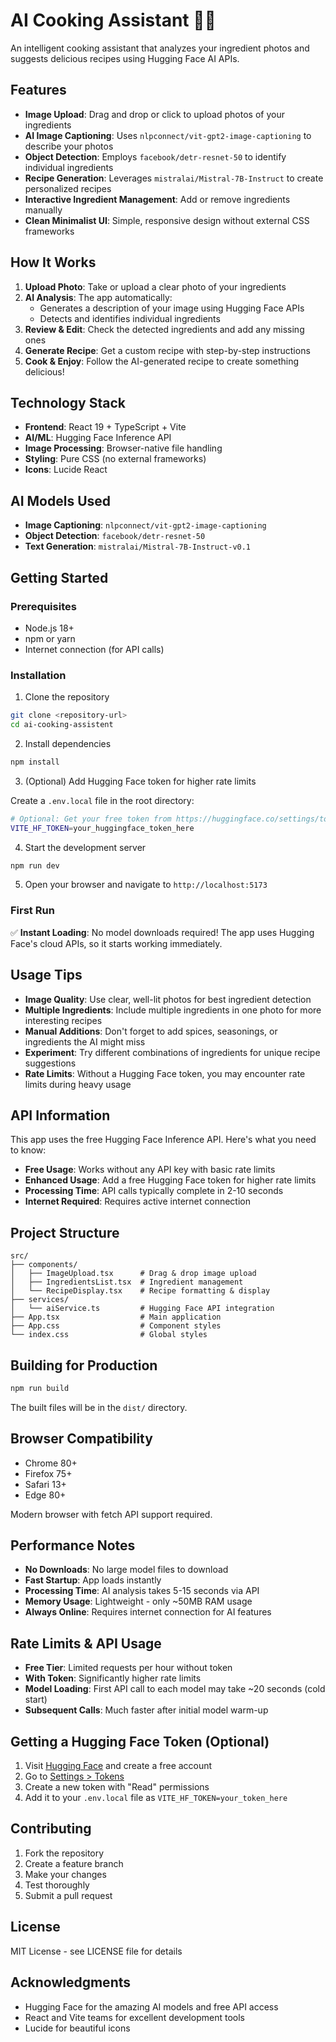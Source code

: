 # AI Cooking Assistant 🍳🤖

An intelligent cooking assistant that analyzes your ingredient photos and suggests delicious recipes using Hugging Face AI APIs.

## Features

- **Image Upload**: Drag and drop or click to upload photos of your ingredients
- **AI Image Captioning**: Uses `nlpconnect/vit-gpt2-image-captioning` to describe your photos
- **Object Detection**: Employs `facebook/detr-resnet-50` to identify individual ingredients
- **Recipe Generation**: Leverages `mistralai/Mistral-7B-Instruct` to create personalized recipes
- **Interactive Ingredient Management**: Add or remove ingredients manually
- **Clean Minimalist UI**: Simple, responsive design without external CSS frameworks

## How It Works

1. **Upload Photo**: Take or upload a clear photo of your ingredients
2. **AI Analysis**: The app automatically:
   - Generates a description of your image using Hugging Face APIs
   - Detects and identifies individual ingredients
3. **Review & Edit**: Check the detected ingredients and add any missing ones
4. **Generate Recipe**: Get a custom recipe with step-by-step instructions
5. **Cook & Enjoy**: Follow the AI-generated recipe to create something delicious!

## Technology Stack

- **Frontend**: React 19 + TypeScript + Vite
- **AI/ML**: Hugging Face Inference API
- **Image Processing**: Browser-native file handling
- **Styling**: Pure CSS (no external frameworks)
- **Icons**: Lucide React

## AI Models Used

- **Image Captioning**: `nlpconnect/vit-gpt2-image-captioning`
- **Object Detection**: `facebook/detr-resnet-50`
- **Text Generation**: `mistralai/Mistral-7B-Instruct-v0.1`

## Getting Started

### Prerequisites

- Node.js 18+
- npm or yarn
- Internet connection (for API calls)

### Installation

1. Clone the repository

```bash
git clone <repository-url>
cd ai-cooking-assistent
```

2. Install dependencies

```bash
npm install
```

3. (Optional) Add Hugging Face token for higher rate limits

Create a `.env.local` file in the root directory:

```bash
# Optional: Get your free token from https://huggingface.co/settings/tokens
VITE_HF_TOKEN=your_huggingface_token_here
```

4. Start the development server

```bash
npm run dev
```

5. Open your browser and navigate to `http://localhost:5173`

### First Run

✅ **Instant Loading**: No model downloads required! The app uses Hugging Face's cloud APIs, so it starts working immediately.

## Usage Tips

- **Image Quality**: Use clear, well-lit photos for best ingredient detection
- **Multiple Ingredients**: Include multiple ingredients in one photo for more interesting recipes
- **Manual Additions**: Don't forget to add spices, seasonings, or ingredients the AI might miss
- **Experiment**: Try different combinations of ingredients for unique recipe suggestions
- **Rate Limits**: Without a Hugging Face token, you may encounter rate limits during heavy usage

## API Information

This app uses the free Hugging Face Inference API. Here's what you need to know:

- **Free Usage**: Works without any API key with basic rate limits
- **Enhanced Usage**: Add a free Hugging Face token for higher rate limits
- **Processing Time**: API calls typically complete in 2-10 seconds
- **Internet Required**: Requires active internet connection

## Project Structure

```
src/
├── components/
│   ├── ImageUpload.tsx      # Drag & drop image upload
│   ├── IngredientsList.tsx  # Ingredient management
│   └── RecipeDisplay.tsx    # Recipe formatting & display
├── services/
│   └── aiService.ts         # Hugging Face API integration
├── App.tsx                  # Main application
├── App.css                  # Component styles
└── index.css                # Global styles
```

## Building for Production

```bash
npm run build
```

The built files will be in the `dist/` directory.

## Browser Compatibility

- Chrome 80+
- Firefox 75+
- Safari 13+
- Edge 80+

Modern browser with fetch API support required.

## Performance Notes

- **No Downloads**: No large model files to download
- **Fast Startup**: App loads instantly
- **Processing Time**: AI analysis takes 5-15 seconds via API
- **Memory Usage**: Lightweight - only ~50MB RAM usage
- **Always Online**: Requires internet connection for AI features

## Rate Limits & API Usage

- **Free Tier**: Limited requests per hour without token
- **With Token**: Significantly higher rate limits
- **Model Loading**: First API call to each model may take ~20 seconds (cold start)
- **Subsequent Calls**: Much faster after initial model warm-up

## Getting a Hugging Face Token (Optional)

1. Visit [Hugging Face](https://huggingface.co/join) and create a free account
2. Go to [Settings > Tokens](https://huggingface.co/settings/tokens)
3. Create a new token with "Read" permissions
4. Add it to your `.env.local` file as `VITE_HF_TOKEN=your_token_here`

## Contributing

1. Fork the repository
2. Create a feature branch
3. Make your changes
4. Test thoroughly
5. Submit a pull request

## License

MIT License - see LICENSE file for details

## Acknowledgments

- Hugging Face for the amazing AI models and free API access
- React and Vite teams for excellent development tools
- Lucide for beautiful icons
